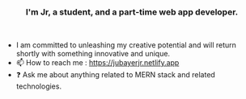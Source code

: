### <div align="center">I'm Jr, a student, and a part-time web app developer.</div> 
<br/>  
 
  
- I am committed to unleashing my creative potential and will return shortly with something innovative and unique.
- 📫 How to reach me : https://jubayerjr.netlify.app
- ❓ Ask me about anything related to MERN stack and related technologies.

<!---
ju bayerjr20 3/ju bay er jr203 কi cial nnহজ বক rbbeওposn  cause ibbR EAME.md` hu(হthnnibbনsnহ hh হ jj n  uufil e) appebbars   on মমurম।bb Gনi  jtHhnnuuনnnbbb nnpnnnrমofilbম  মbe.
You nncanক হjj  hgh.jclickn the Prevহiew li nk to tbbnake  naজক loজokক at yourজ
--->


  

<br/>  
<br/>  
